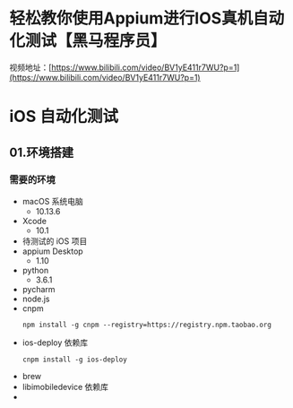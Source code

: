 # 轻松教你使用Appium进行IOS真机自动化测试【黑马程序员】

视频地址：[https://www.bilibili.com/video/BV1yE411r7WU?p=1](https://www.bilibili.com/video/BV1yE411r7WU?p=1)

# iOS 自动化测试

## 01.环境搭建
### 需要的环境
- macOS 系统电脑
    - 10.13.6
- Xcode
    - 10.1
- 待测试的 iOS 项目
- appium Desktop
    - 1.10
- python
    - 3.6.1
- pycharm
- node.js
- cnpm
    ```
    npm install -g cnpm --registry=https://registry.npm.taobao.org
    ```
- ios-deploy 依赖库
    ```
    cnpm install -g ios-deploy
    ```
- brew
- libimobiledevice 依赖库
- 